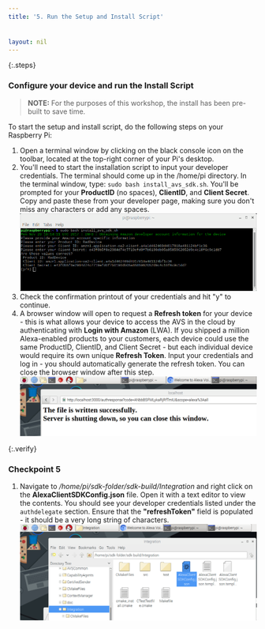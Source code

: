 ```yaml
---
title: '5. Run the Setup and Install Script'


layout: nil
---
```


{:.steps}
### Configure your device and run the Install Script

> **NOTE:** For the purposes of this workshop, the install has been pre-built to save time.  

To start the setup and install script, do the following steps on your Raspberry Pi:

1. Open a terminal window by clicking on the black console icon on the toolbar, located at the top-right corner of your Pi's desktop.
2. You'll need to start the installation script to input your developer credentials.  The terminal should come up in the /home/pi directory.  In the terminal window, type: 
`sudo bash install_avs_sdk.sh`.  You'll be prompted for your **ProductID** (no spaces), **ClientID**, and **Client Secret**.  Copy and paste these from your developer page, making sure you don't miss any characters or add any spaces.
![](assets/InstallScript.png)
3. Check the confirmation printout of your credentials and hit "y" to continue.
4. A browser window will open to request a **Refresh token** for your device - this is what allows your device to access the AVS in the cloud by authenticating with **Login with Amazon** (LWA).  If you shipped a million Alexa-enabled products to your customers, each device could use the same ProductID, ClientID, and Client Secret - but each individual device would require its own unique **Refresh Token**.  Input your credentials and log in - you should automatically generate the refresh token.  You can close the browser window after this step.
![](assets/TokenSuccess.png)

{:.verify}
### Checkpoint 5

1. Navigate to */home/pi/sdk-folder/sdk-build/Integration* and right click on the **AlexaClientSDKConfig.json** file.  Open it with a text editor to view the contents.  You should see your developer credentials listed under the `authdelegate` section.  Ensure that the **"refreshToken"** field is populated - it should be a very long string of characters.
![](assets/JSONcheck.png)
